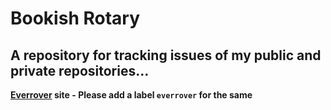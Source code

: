 # Bookish Rotary

## A repository for tracking issues of my public and private repositories...

**[Everrover](https://everrover.com) site - Please add a label `everrover` for  the same**
